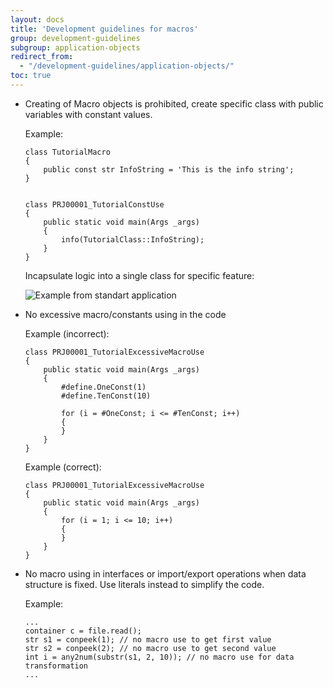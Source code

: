 ```yaml
---
layout: docs
title: 'Development guidelines for macros'
group: development-guidelines
subgroup: application-objects
redirect_from:
  - "/development-guidelines/application-objects/"
toc: true
---
```


- Creating of Macro objects is prohibited, create specific class with public variables with constant values.

  Example:

  ```
  class TutorialMacro
  {
      public const str InfoString = 'This is the info string'; 
  }


  class PRJ00001_TutorialConstUse  
  {
      public static void main(Args _args)
      { 
          info(TutorialClass::InfoString);
      }
  }

  ```
  
  Incapsulate logic into a single class for specific feature:
  
  ![Example from standart application](http://zakharov.com/development-guidelines/application-objects/macro1.png)

- No excessive macro/constants using in the code

  Example (incorrect):
  
  ```
  class PRJ00001_TutorialExcessiveMacroUse  
  {
      public static void main(Args _args)
      { 
          #define.OneConst(1)
          #define.TenConst(10)
          
          for (i = #OneConst; i <= #TenConst; i++)
          {
          }
      }
  }
  ```
  
  Example (correct):
  
  ```
  class PRJ00001_TutorialExcessiveMacroUse  
  {
      public static void main(Args _args)
      { 
          for (i = 1; i <= 10; i++)
          {
          }
      }
  }
  ```

- No macro using in interfaces or import/export operations when data structure is fixed. Use literals instead to simplify the code. 

  Example:

  ```
  ...
  container c = file.read();
  str s1 = conpeek(1); // no macro use to get first value
  str s2 = conpeek(2); // no macro use to get second value
  int i = any2num(substr(s1, 2, 10)); // no macro use for data transformation
  ...
  ```
